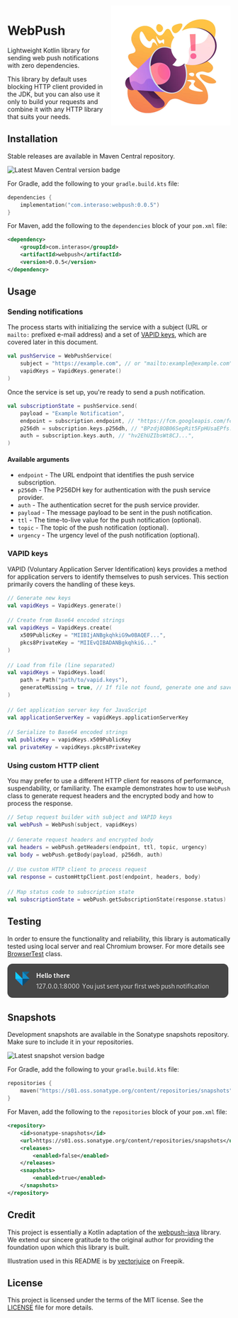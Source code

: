 <img src="docs/illustration.jpg" align="right" width="270" height="270">

# WebPush

Lightweight Kotlin library for sending web push notifications with zero dependencies.

This library by default uses blocking HTTP client provided in the JDK, but you can also use it only to
build your requests and combine it with any HTTP library that suits your needs.

## Installation

Stable releases are available in Maven Central repository.

![Latest Maven Central version badge](https://img.shields.io/maven-central/v/com.interaso/webpush?color=blue)

For Gradle, add the following to your `gradle.build.kts` file:

```kotlin
dependencies {
    implementation("com.interaso:webpush:0.0.5")
}
```

For Maven, add the following to the `dependencies` block of your `pom.xml` file:

```xml
<dependency>
    <groupId>com.interaso</groupId>
    <artifactId>webpush</artifactId>
    <version>0.0.5</version>
</dependency>
```

## Usage

### Sending notifications

The process starts with initializing the service with a subject (URL or `mailto:` prefixed e-mail address) 
and a set of [VAPID keys](#vapid-keys), which are covered later in this document.

```kotlin
val pushService = WebPushService(
    subject = "https://example.com", // or "mailto:example@example.com"
    vapidKeys = VapidKeys.generate()
)
```

Once the service is set up, you're ready to send a push notification.

```kotlin
val subscriptionState = pushService.send(
    payload = "Example Notification",
    endpoint = subscription.endpoint, // "https://fcm.googleapis.com/fcm/send/...",
    p256dh = subscription.keys.p256dh, // "BPzdj8OB06SepRit5FpHUsaEPfs...",
    auth = subscription.keys.auth, // "hv2EhUZIbsWt8CJ...",
)
```

#### Available arguments

- `endpoint` - The URL endpoint that identifies the push service subscription.
- `p256dh` - The P256DH key for authentication with the push service provider.
- `auth` - The authentication secret for the push service provider.
- `payload` - The message payload to be sent in the push notification.
- `ttl` - The time-to-live value for the push notification (optional).
- `topic` - The topic of the push notification (optional).
- `urgency` - The urgency level of the push notification (optional).

### VAPID keys

VAPID (Voluntary Application Server Identification) keys provides a method for application servers to identify
themselves to push services. This section primarily covers the handling of these keys.

```kotlin
// Generate new keys
val vapidKeys = VapidKeys.generate()

// Create from Base64 encoded strings 
val vapidKeys = VapidKeys.create(
    x509PublicKey = "MIIBIjANBgkqhkiG9w0BAQEF...",
    pkcs8PrivateKey = "MIIEvQIBADANBgkqhkiG..."
)

// Load from file (line separated)
val vapidKeys = VapidKeys.load(
    path = Path("path/to/vapid.keys"),
    generateMissing = true, // If file not found, generate one and save it
)

// Get application server key for JavaScript
val applicationServerKey = vapidKeys.applicationServerKey

// Serialize to Base64 encoded strings
val publicKey = vapidKeys.x509PublicKey
val privateKey = vapidKeys.pkcs8PrivateKey
```

### Using custom HTTP client

You may prefer to use a different HTTP client for reasons of performance, suspendability, or familiarity.
The example demonstrates how to use `WebPush` class to generate request headers and the encrypted body
and how to process the response.

```kotlin
// Setup request builder with subject and VAPID keys
val webPush = WebPush(subject, vapidKeys)

// Generate request headers and encrypted body
val headers = webPush.getHeaders(endpoint, ttl, topic, urgency)
val body = webPush.getBody(payload, p256dh, auth)

// Use custom HTTP client to process request
val response = customHttpClient.post(endpoint, headers, body)

// Map status code to subscription state
val subscriptionState = webPush.getSubscriptionState(response.status)
```

## Testing

In order to ensure the functionality and reliability, this library is automatically tested using local server and real
Chromium browser. For more details see [BrowserTest](src/test/kotlin/com/interaso/webpush/BrowserTest.kt) class.

![Notification](docs/notification.png)

## Snapshots

Development snapshots are available in the Sonatype snapshots repository. Make sure to include it in your repositories.

![Latest snapshot version badge](https://img.shields.io/nexus/s/com.interaso/webpush?label=latest%20version&color=blue&server=https%3A%2F%2Fs01.oss.sonatype.org%2F)

For Gradle, add the following to your `gradle.build.kts` file:

```kotlin
repositories {
    maven("https://s01.oss.sonatype.org/content/repositories/snapshots")
}
```

For Maven, add the following to the `repositories` block of your `pom.xml` file:

```xml
<repository>
    <id>sonatype-snapshots</id>
    <url>https://s01.oss.sonatype.org/content/repositories/snapshots</url>
    <releases>
        <enabled>false</enabled>
    </releases>
    <snapshots>
        <enabled>true</enabled>
    </snapshots>
</repository>
```

## Credit

This project is essentially a Kotlin adaptation of the [webpush-java](https://github.com/web-push-libs/webpush-java)
library. We extend our sincere gratitude to the original author for providing the foundation upon which this library is
built.

Illustration used in this README is by [vectorjuice](https://www.freepik.com/free-vector/attention-attraction-important-announcement-warning-information-sharing-latest-news-loudspeaker-megaphone-bullhorn-with-exclamation-mark-vector-isolated-concept-metaphor-illustration_12083537.htm#query=notification&position=10&from_view=search&track=sph) on Freepik.

## License

This project is licensed under the terms of the MIT license. See the [LICENSE](/LICENSE) file for more details.
